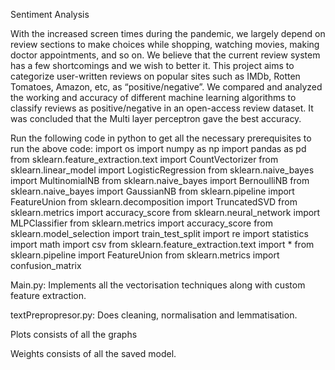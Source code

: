 Sentiment Analysis

With the increased screen times during the pandemic, we largely depend on review sections to make choices while shopping, watching movies, making doctor appointments, and so on. We believe that the current review system has a few shortcomings and we wish to better it. This project aims to categorize user-written reviews on popular sites such as IMDb, Rotten Tomatoes, Amazon, etc, as “positive/negative”. We compared and analyzed the working and accuracy of different machine learning algorithms to classify reviews as positive/negative in an open-access review dataset. It was concluded that the Multi layer perceptron gave the best accuracy.


Run the following code in python to get all the necessary prerequisites to run the above code: 
import os
import numpy as np
import pandas as pd
from sklearn.feature_extraction.text import CountVectorizer
from sklearn.linear_model import LogisticRegression
from sklearn.naive_bayes import MultinomialNB
from sklearn.naive_bayes import BernoulliNB
from sklearn.naive_bayes import GaussianNB
from sklearn.pipeline import FeatureUnion
from sklearn.decomposition import TruncatedSVD
from sklearn.metrics import accuracy_score
from sklearn.neural_network import MLPClassifier
from sklearn.metrics import accuracy_score
from sklearn.model_selection import train_test_split
import re
import statistics
import math
import csv
from sklearn.feature_extraction.text import *
from sklearn.pipeline import FeatureUnion
from sklearn.metrics import confusion_matrix


Main.py:
Implements all the vectorisation techniques along with custom feature extraction.

textPrepropresor.py:
Does cleaning, normalisation and lemmatisation.

Plots consists of all the graphs

Weights consists of all the saved model.


